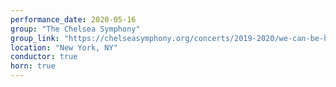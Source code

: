 ```yaml
---
performance_date: 2020-05-16
group: "The Chelsea Symphony"
group_link: "https://chelseasymphony.org/concerts/2019-2020/we-can-be-heroes/"
location: "New York, NY"
conductor: true
horn: true
---
```


